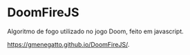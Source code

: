 # DoomFireJS
Algoritmo de fogo utilizado no jogo Doom, feito em javascript.

https://gmenegatto.github.io/DoomFireJS/.
